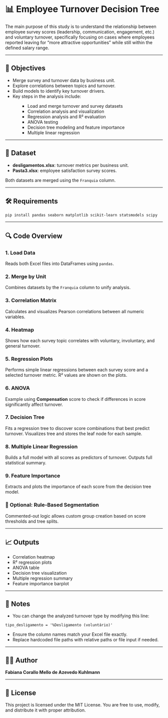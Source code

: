   <h1>📊 Employee Turnover Decision Tree</h1>

  <p>
  The main purpose of this study is to understand the relationship between employee survey scores (leadership, communication, engagement, etc.) and voluntary turnover, specifically    focusing on cases where employees reported leaving for “more attractive opportunities” while still within the defined salary range.
  </p>

  <hr>

  <h2>🧠 Objectives</h2>
  <ul>
    <li>Merge survey and turnover data by business unit.</li>
    <li>Explore correlations between topics and turnover.</li>
    <li>Build models to identify key turnover drivers.</li>
    <li>Key steps in the analysis include:</li>
      <ul>
       <ul>
        <li>Load and merge turnover and survey datasets</li>
        <li>Correlation analysis and visualization</li>
        <li>Regression analysis and R² evaluation</li>
        <li>ANOVA testing</li>
        <li>Decision tree modeling and feature importance</li>
        <li>Multiple linear regression</li>
</ul>
</section>
      </ul>
    </li>
  </ul>

  <hr>

  <h2>📁 Dataset</h2>
  <ul>
    <li><strong>desligamentos.xlsx</strong>: turnover metrics per business unit.</li>
    <li><strong>Pasta3.xlsx</strong>: employee satisfaction survey scores.</li>
  </ul>
  <p>Both datasets are merged using the <code>Franquia</code> column.</p>

  <hr>

  <h2>🛠️ Requirements</h2>
  <pre><code>pip install pandas seaborn matplotlib scikit-learn statsmodels scipy</code></pre>

  <hr>

  <h2>🔍 Code Overview</h2>

  <h3>1. Load Data</h3>
  <p>Reads both Excel files into DataFrames using <code>pandas</code>.</p>

  <h3>2. Merge by Unit</h3>
  <p>Combines datasets by the <code>Franquia</code> column to unify analysis.</p>

  <h3>3. Correlation Matrix</h3>
  <p>Calculates and visualizes Pearson correlations between all numeric variables.</p>

  <h3>4. Heatmap</h3>
  <p>Shows how each survey topic correlates with voluntary, involuntary, and general turnover.</p>

  <h3>5. Regression Plots</h3>
  <p>Performs simple linear regressions between each survey score and a selected turnover metric. R² values are shown on the plots.</p>

  <h3>6. ANOVA</h3>
  <p>Example using <strong>Compensation</strong> score to check if differences in score significantly affect turnover.</p>

  <h3>7. Decision Tree</h3>
  <p>Fits a regression tree to discover score combinations that best predict turnover. Visualizes tree and stores the leaf node for each sample.</p>

  <h3>8. Multiple Linear Regression</h3>
  <p>Builds a full model with all scores as predictors of turnover. Outputs full statistical summary.</p>

  <h3>9. Feature Importance</h3>
  <p>Extracts and plots the importance of each score from the decision tree model.</p>

  <h3>🔁 Optional: Rule-Based Segmentation</h3>
  <p>Commented-out logic allows custom group creation based on score thresholds and tree splits.</p>

  <hr>
  

  <h2>📈 Outputs</h2>
  <ul>
    <li>Correlation heatmap</li>
    <li>R² regression plots</li>
    <li>ANOVA table</li>
    <li>Decision tree visualization</li>
    <li>Multiple regression summary</li>
    <li>Feature importance barplot</li>
  </ul>

  <hr>

  <h2>📌 Notes</h2>
  <ul>
    <li>You can change the analyzed turnover type by modifying this line:</li>
  </ul>
  <pre><code>tipo_desligamento = '%Desligamento (voluntário)'</code></pre>
  <ul>
    <li>Ensure the column names match your Excel file exactly.</li>
    <li>Replace hardcoded file paths with relative paths or file input if needed.</li>
  </ul>

  <hr>

  <h2>👩‍💻 Author</h2>
  <p><strong>Fabiana Corallo Mello de Azevedo Kuhlmann</strong></p>

  <hr>

  <h2>📄 License</h2>
  <p>This project is licensed under the MIT License. You are free to use, modify, and distribute it with proper attribution.</p>

</body>
</html>


